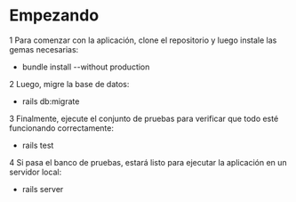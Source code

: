 Empezando
====

1 Para comenzar con la aplicación, clone el repositorio y luego instale las gemas necesarias:
  * bundle install --without production

2 Luego, migre la base de datos:
  * rails db:migrate

3 Finalmente, ejecute el conjunto de pruebas para verificar que todo esté funcionando correctamente:
  * rails test

4 Si pasa el banco de pruebas, estará listo para ejecutar la aplicación en un servidor local:
  * rails server